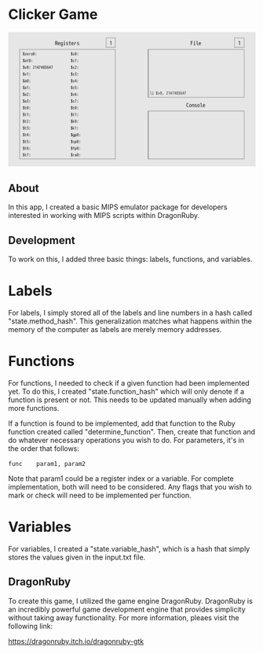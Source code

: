 # Clicker Game

![Render](render.png)

## About

In this app, I created a basic MIPS emulator package for developers interested in working with MIPS scripts within DragonRuby.

## Development

To work on this, I added three basic things: labels, functions, and variables.

# Labels

For labels, I simply stored all of the labels and line numbers in a hash called "state.method_hash". This generalization matches what happens within the memory of the computer as labels are merely memory addresses.

# Functions
For functions, I needed to check if a given function had been implemented yet. To do this, I created "state.function_hash" which will only denote if a function is present or not. This needs to be updated manually when adding more functions.

If a function is found to be implemented, add that function to the Ruby function created called "determine_function". Then, create that function and do whatever necessary operations you wish to do. For parameters, it's in the order that follows:

```
func    param1, param2
```
Note that param1 could be a register index or a variable. For complete implementation, both will need to be considered. Any flags that you wish to mark or check will need to be implemented per function.

# Variables

For variables, I created a "state.variable_hash", which is a hash that simply stores the values given in the input.txt file.

## DragonRuby

To create this game, I utilized the game engine DragonRuby. DragonRuby is an incredibly powerful game development engine that provides simplicity without taking away functionality. For more information, pleaes visit the following link:

https://dragonruby.itch.io/dragonruby-gtk

